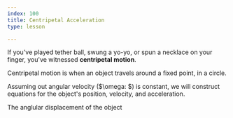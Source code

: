 ```yaml
---
index: 100
title: Centripetal Acceleration
type: lesson

---
```


If you've played tether ball, swung a yo-yo, or spun a necklace on your finger, you've witnessed **centripetal motion**. 

Centripetal motion is when an object travels around a fixed point, in a circle. 

Assuming out angular velocity ($\omega: $) is constant, we will construct equations for the object's position, velocity, and acceleration.

The anglular displacement of the object

<!--stackedit_data:
eyJoaXN0b3J5IjpbLTI0MTAzNDU5NF19
-->